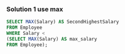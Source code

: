 ### Solution 1 use max

```sql
SELECT MAX(Salary) AS SecondHighestSalary
FROM Employee
WHERE Salary <
(SELECT MAX(Salary) AS max_salary
FROM Employee);
```
